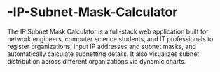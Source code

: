 # -IP-Subnet-Mask-Calculator
The IP Subnet Mask Calculator is a full-stack web application built for network engineers, computer science students, and IT professionals to register organizations, input IP addresses and subnet masks, and automatically calculate subnetting details. It also visualizes subnet distribution across different organizations via dynamic charts.
